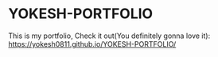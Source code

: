 # YOKESH-PORTFOLIO

This is my portfolio, Check it out(You definitely gonna love it):
https://yokesh0811.github.io/YOKESH-PORTFOLIO/
